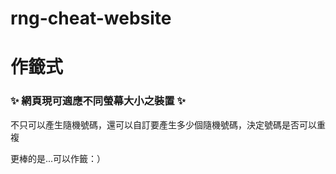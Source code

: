 # rng-cheat-website
# 作籤式

### ✨ 網頁現可適應不同螢幕大小之裝置 ✨

不只可以產生隨機號碼，還可以自訂要產生多少個隨機號碼，決定號碼是否可以重複

更棒的是...可以作籤：）